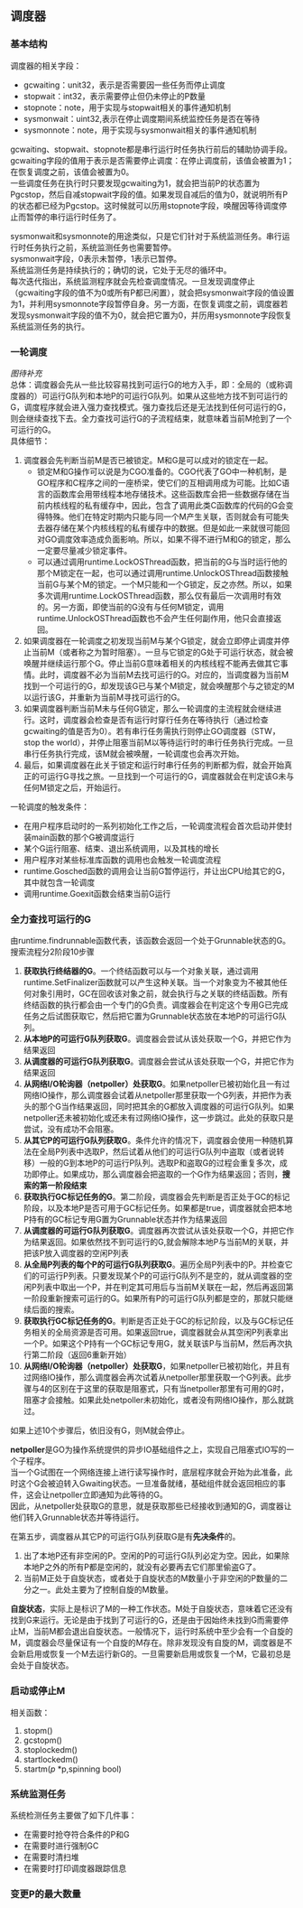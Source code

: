 ## 调度器
### 基本结构
调度器的相关字段：
* gcwaiting：unit32，表示是否需要因一些任务而停止调度
* stopwait：int32，表示需要停止但仍未停止的P数量
* stopnote：note，用于实现与stopwait相关的事件通知机制
* sysmonwait：uint32,表示在停止调度期间系统监控任务是否在等待
* sysmonnote：note，用于实现与sysmonwait相关的事件通知机制

gcwaiting、stopwait、stopnote都是串行运行时任务执行前后的辅助协调手段。  
gcwaiting字段的值用于表示是否需要停止调度：在停止调度前，该值会被置为1；在恢复调度之前，该值会被置为0。  
一些调度任务在执行时只要发现gcwaiting为1，就会把当前P的状态置为Pgcstop，然后自减stopwait字段的值。如果发现自减后的值为0，就说明所有P的状态都已经为Pgcstop。这时候就可以历用stopnote字段，唤醒因等待调度停止而暂停的串行运行时任务了。  

sysmonwait和sysmonnote的用途类似，只是它们针对于系统监测任务。串行运行时任务执行之前，系统监测任务也需要暂停。  
sysmonwait字段，0表示未暂停，1表示已暂停。  
系统监测任务是持续执行的；确切的说，它处于无尽的循环中。  
每次迭代指出，系统监测程序就会先检查调度情况。一旦发现调度停止（gcwaiting字段的值不为0或所有P都已闲置），就会把sysmonwait字段的值设置为1，并利用sysmonnote字段暂停自身。另一方面，在恢复调度之前，调度器若发现sysmonwait字段的值不为0，就会把它置为0，并历用sysmonnote字段恢复系统监测任务的执行。  
### 一轮调度
*图待补充*  
总体：调度器会先从一些比较容易找到可运行G的地方入手，即：全局的（或称调度器的）可运行G队列和本地P的可运行G队列。如果从这些地方找不到可运行的G，调度程序就会进入强力查找模式。强力查找后还是无法找到任何可运行的G，则会继续查找下去。全力查找可运行G的子流程结束，就意味着当前M抢到了一个可运行的G。  
具体细节：
1. 调度器会先判断当前M是否已被锁定。M和G是可以成对的锁定在一起。
   * 锁定M和G操作可以说是为CGO准备的。CGO代表了GO中一种机制，是GO程序和C程序之间的一座桥梁，使它们的互相调用成为可能。比如C语言的函数库会用带线程本地存储技术。这些函数库会把一些数据存储在当前内核线程的私有缓存中，因此，包含了调用此类C函数库的代码的G会变得特殊。他们在特定时期内只能与同一个M产生关联，否则就会有可能失去器存储在某个内核线程的私有缓存中的数据。但是如此一来就很可能回对GO调度效率造成负面影响。所以，如果不得不进行M和G的锁定，那么一定要尽量减少锁定事件。
   * 可以通过调用runtime.LockOSThread函数，把当前的G与当时运行他的那个M锁定在一起，也可以通过调用runtime.UnlockOSThread函数接触当前G与某个M的锁定。一个M只能和一个G锁定，反之亦然。所以，如果多次调用runtime.LockOSThread函数，那么仅有最后一次调用时有效的。另一方面，即使当前的G没有与任何M锁定，调用runtime.UnlockOSThread函数也不会产生任何副作用，他只会直接返回。
2. 如果调度器在一轮调度之初发现当前M与某个G锁定，就会立即停止调度并停止当前M（或者称之为暂时阻塞）。一旦与它锁定的G处于可运行状态，就会被唤醒并继续运行那个G。停止当前G意味着相关的内核线程不能再去做其它事情。此时，调度器不必为当前M去找可运行的G。对应的，当调度器为当前M找到一个可运行的G，却发现该G已与某个M锁定，就会唤醒那个与之锁定的M以运行该G，并重新为当前M寻找可运行的G。
3. 如果调度器判断当前M未与任何G锁定，那么一轮调度的主流程就会继续进行。这时，调度器会检查是否有运行时穿行任务在等待执行（通过检查gcwaiting的值是否为0）。若有串行任务需执行则停止GO调度器（STW，stop the world），并停止阻塞当前M以等待运行时的串行任务执行完成。一旦串行任务执行完成，该M就会被唤醒，一轮调度也会再次开始。
4. 最后，如果调度器在此关于锁定和运行时串行任务的判断都为假，就会开始真正的可运行G寻找之旅。一旦找到一个可运行的G，调度器就会在判定该G未与任何M锁定之后，开始运行。

一轮调度的触发条件：
* 在用户程序启动时的一系列初始化工作之后，一轮调度流程会首次启动并使封装main函数的那个G被调度运行
* 某个G运行阻塞、结束、退出系统调用，以及其栈的增长
* 用户程序对某些标准库函数的调用也会触发一轮调度流程
* runtime.Gosched函数的调用会让当前G暂停运行，并让出CPU给其它的G，其中就包含一轮调度
* 调用runtime.Goexit函数会结束当前G运行

### 全力查找可运行的G
由runtime.findrunnable函数代表，该函数会返回一个处于Grunnable状态的G。搜索流程分2阶段10步骤
1. **获取执行终结器的G**。一个终结函数可以与一个对象关联，通过调用runtime.SetFinalizer函数就可以产生这种关联。当一个对象变为不被其他任何对象引用时，GC在回收该对象之前，就会执行与之关联的终结函数。所有终结函数的执行都会由一个专门的G负责。调度器会在判定这个专用G已完成任务之后试图获取它，然后把它置为Grunnable状态放在本地P的可运行G队列。
2. **从本地P的可运行G队列获取G**。调度器会尝试从该处获取一个G，并把它作为结果返回
3. **从调度器的可运行G队列获取G**。调度器会尝试从该处获取一个G，并把它作为结果返回
4. **从网络I/O轮询器（netpoller）处获取G**。如果netpoller已被初始化且一有过网络IO操作，那么调度器会试着从netpoller那里获取一个G列表，并把作为表头的那个G当作结果返回，同时把其余的G都放入调度器的可运行G队列。如果netpoller还未被初始化或还未有过网络IO操作，这一步跳过。此处的获取只是尝试，没有成功不会阻塞。
5. **从其它P的可运行G队列获取G**。条件允许的情况下，调度器会使用一种随机算法在全局P列表中选取P，然后试着从他们的可运行G队列中盗取（或者说转移）一般的G到本地P的可运行P队列。选取P和盗取G的过程会重复多次，成功即停止。如果成功，那么调度器会把盗取的一个G作为结果返回；否则，**搜索的第一阶段结束**
6. **获取执行GC标记任务的G**。第二阶段，调度器会先判断是否正处于GC的标记阶段，以及本地P是否可用于GC标记任务。如果都是true，调度器就会把本地P持有的GC标记专用G置为Grunnable状态并作为结果返回
7. **从调度器的可运行G队列获取G**。调度器再次尝试从该处获取一个G，并把它作为结果返回。如果依然找不到可运行的G,就会解除本地P与当前M的关联，并把该P放入调度器的空闲P列表
8. **从全局P列表的每个P的可运行G队列获取G**。遍历全局P列表中的P。并检查它们的可运行P列表。只要发现某个P的可运行G队列不是空的，就从调度器的空闲P列表中取出一个P，并在判定其可用后与当前M关联在一起，然后再返回第一阶段重新搜索可运行的G。如果所有P的可运行G队列都是空的，那就只能继续后面的搜索。
9. **获取执行GC标记任务的G**。判断是否正处于GC的标记阶段，以及与GC标记任务相关的全局资源是否可用。如果返回true，调度器就会从其空闲P列表拿出一个P。如果这个P持有一个GC标记专用G，就关联该P与当前M，然后再次执行第二阶段（返回6重新开始）
10. **从网络I/O轮询器（netpoller）处获取G**，如果netpoller已被初始化，并且有过网络IO操作，那么调度器会再次试着从netpoller那里获取一个G列表。此步骤与4的区别在于这里的获取是阻塞式，只有当netpoller那里有可用的G时，阻塞才会接触。如果此处netpoller未初始化，或者没有网络IO操作，那么就跳过。

如果上述10个步骤后，依旧没有G，则M就会停止。  

**netpoller**是GO为操作系统提供的异步IO基础组件之上，实现自己阻塞式IO写的一个子程序。  
当一个G试图在一个网络连接上进行读写操作时，底层程序就会开始为此准备，此时这个G会被迫转入Gwaiting状态。一旦准备就绪，基础组件就会返回相应的事件，这会让netpoller立即通知为此等待的G。  
因此，从netpoller处获取G的意思，就是获取那些已经接收到通知的G，调度器让他们转入Grunnable状态并等待运行。  

在第五步，调度器从其它P的可运行G队列获取G是有**先决条件**的。  
1. 出了本地P还有非空闲的P。空闲的P的可运行G队列必定为空。因此，如果除本地P之外的所有P都是空闲的，就没有必要再去它们那里偷盗G了。
2. 当前M正处于自旋状态，或者处于自旋状态的M数量小于非空闲的P数量的二分之一。此处主要为了控制自旋的M数量。

**自旋状态**，实际上是标识了M的一种工作状态。M处于自旋状态，意味着它还没有找到G来运行。无论是由于找到了可运行的G，还是由于因始终未找到G而需要停止M，当前M都会退出自旋状态。一般情况下，运行时系统中至少会有一个自旋的M，调度器会尽量保证有一个自旋的M存在。除非发现没有自旋的M，调度器是不会新启用或恢复一个M去运行新G的。一旦需要新启用或恢复一个M，它最初总是会处于自旋状态。
### 启动或停止M
相关函数：
1. stopm()
2. gcstopm()
3. stoplockedm()
4. startlockedm()
5. startm(_p_ \*p,spinning bool)
### 系统监测任务
系统检测任务主要做了如下几件事：
* 在需要时抢夺符合条件的P和G
* 在需要时进行强制GC
* 在需要时清扫堆
* 在需要时打印调度器跟踪信息
### 变更P的最大数量
